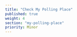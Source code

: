 ```yaml
---
title: "Check My Polling Place"
published: true
weight: 4
section: "my-polling-place"
priority: Minor
---
```


